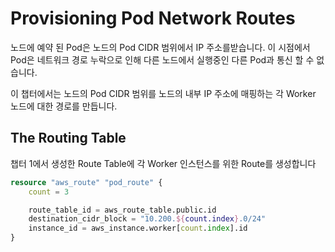 # Provisioning Pod Network Routes

노드에 예약 된 Pod은 노드의 Pod CIDR 범위에서 IP 주소를받습니다. 이 시점에서 Pod은 네트워크 경로 누락으로 인해 다른 노드에서 실행중인 다른 Pod과 통신 할 수 없습니다.

이 챕터에서는 노드의 Pod CIDR 범위를 노드의 내부 IP 주소에 매핑하는 각 Worker 노드에 대한 경로를 만듭니다.

## The Routing Table

챕터 1에서 생성한 Route Table에 각 Worker 인스턴스를 위한 Route를 생성합니다

```terraform
resource "aws_route" "pod_route" {
    count = 3

    route_table_id = aws_route_table.public.id
    destination_cidr_block = "10.200.${count.index}.0/24"
    instance_id = aws_instance.worker[count.index].id
}
```
